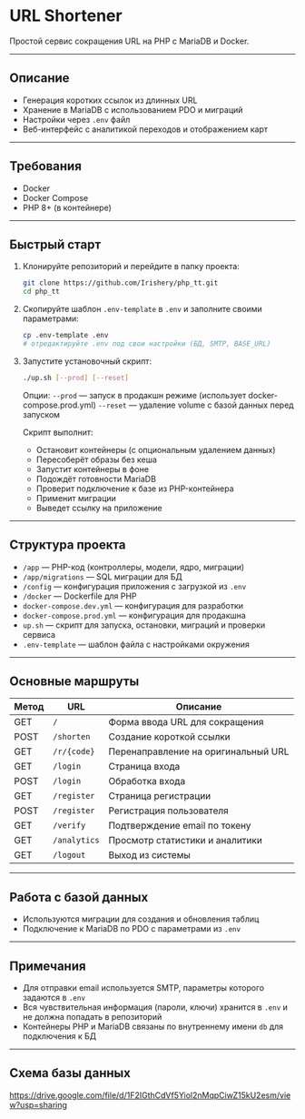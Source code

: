 # URL Shortener

Простой сервис сокращения URL на PHP с MariaDB и Docker.

---

## Описание

* Генерация коротких ссылок из длинных URL
* Хранение в MariaDB с использованием PDO и миграций
* Настройки через `.env` файл
* Веб-интерфейс с аналитикой переходов и отображением карт

---

## Требования

* Docker
* Docker Compose
* PHP 8+ (в контейнере)

---

## Быстрый старт

1. Клонируйте репозиторий и перейдите в папку проекта:

   ```bash
   git clone https://github.com/Irishery/php_tt.git
   cd php_tt
   ```

2. Скопируйте шаблон `.env-template` в `.env` и заполните своими параметрами:

   ```bash
   cp .env-template .env
   # отредактируйте .env под свои настройки (БД, SMTP, BASE_URL)
   ```

3. Запустите установочный скрипт:

   ```bash
   ./up.sh [--prod] [--reset]
   ```

   Опции:
   `--prod` — запуск в продакшн режиме (использует docker-compose.prod.yml)
   `--reset` — удаление volume с базой данных перед запуском

   Скрипт выполнит:

   * Остановит контейнеры (с опциональным удалением данных)
   * Пересоберёт образы без кеша
   * Запустит контейнеры в фоне
   * Подождёт готовности MariaDB
   * Проверит подключение к базе из PHP-контейнера
   * Применит миграции
   * Выведет ссылку на приложение

---

## Структура проекта

* `/app` — PHP-код (контроллеры, модели, ядро, миграции)
* `/app/migrations` — SQL миграции для БД
* `/config` — конфигурация приложения с загрузкой из `.env`
* `/docker` — Dockerfile для PHP
* `docker-compose.dev.yml` — конфигурация для разработки
* `docker-compose.prod.yml` — конфигурация для продакшна
* `up.sh` — скрипт для запуска, остановки, миграций и проверки сервиса
* `.env-template` — шаблон файла с настройками окружения

---

## Основные маршруты

| Метод | URL          | Описание                            |
| ----- | ------------ | ----------------------------------- |
| GET   | `/`          | Форма ввода URL для сокращения      |
| POST  | `/shorten`   | Создание короткой ссылки            |
| GET   | `/r/{code}`  | Перенаправление на оригинальный URL |
| GET   | `/login`     | Страница входа                      |
| POST  | `/login`     | Обработка входа                     |
| GET   | `/register`  | Страница регистрации                |
| POST  | `/register`  | Регистрация пользователя            |
| GET   | `/verify`    | Подтверждение email по токену       |
| GET   | `/analytics` | Просмотр статистики и аналитики     |
| GET   | `/logout`    | Выход из системы                    |

---

## Работа с базой данных

* Используются миграции для создания и обновления таблиц
* Подключение к MariaDB по PDO с параметрами из `.env`

---

## Примечания

* Для отправки email используется SMTP, параметры которого задаются в `.env`
* Вся чувствительная информация (пароли, ключи) хранится в `.env` и не должна попадать в репозиторий
* Контейнеры PHP и MariaDB связаны по внутреннему имени `db` для подключения к БД

---

## Схема базы данных

https://drive.google.com/file/d/1F2IGthCdVf5Yiol2nMqpCiwZ15kU2esm/view?usp=sharing
